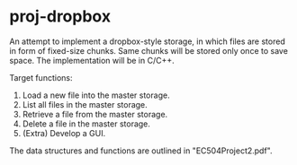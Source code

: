 # proj-dropbox
An attempt to implement a dropbox-style storage, in which files are stored in form of fixed-size chunks. Same chunks will be stored only once to save space.
The implementation will be in C/C++.

Target functions:
1. Load a new file into the master storage.
2. List all files in the master storage.
3. Retrieve a file from the master storage.
4. Delete a file in the master storage.
5. (Extra) Develop a GUI.

The data structures and functions are outlined in "EC504Project2.pdf".
